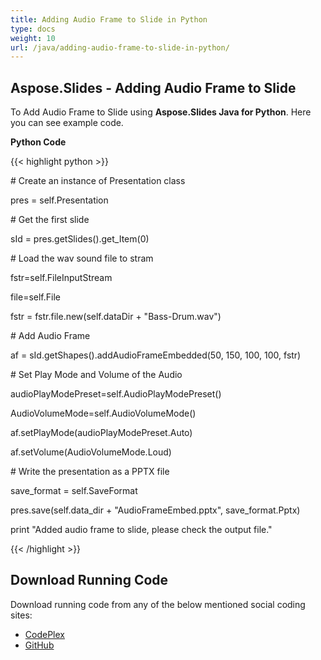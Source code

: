 ```yaml
---
title: Adding Audio Frame to Slide in Python
type: docs
weight: 10
url: /java/adding-audio-frame-to-slide-in-python/
---
```


## **Aspose.Slides - Adding Audio Frame to Slide**
To Add Audio Frame to Slide using **Aspose.Slides Java for Python**. Here you can see example code.

**Python Code**

{{< highlight python >}}



\# Create an instance of Presentation class

pres = self.Presentation

\# Get the first slide

sId = pres.getSlides().get_Item(0)

\# Load the wav sound file to stram

fstr=self.FileInputStream

file=self.File

fstr = fstr.file.new(self.dataDir + "Bass-Drum.wav")

\# Add Audio Frame

af = sId.getShapes().addAudioFrameEmbedded(50, 150, 100, 100, fstr)

\# Set Play Mode and Volume of the Audio

audioPlayModePreset=self.AudioPlayModePreset()

AudioVolumeMode=self.AudioVolumeMode()

af.setPlayMode(audioPlayModePreset.Auto)

af.setVolume(AudioVolumeMode.Loud)

\# Write the presentation as a PPTX file

save_format = self.SaveFormat

pres.save(self.data_dir + "AudioFrameEmbed.pptx", save_format.Pptx)

print "Added audio frame to slide, please check the output file."



{{< /highlight >}}
## **Download Running Code**
Download running code from any of the below mentioned social coding sites:

- [CodePlex](https://asposeslidesjavapython.codeplex.com/releases/view/620922)
- [GitHub](https://github.com/aspose-slides/Aspose.Slides-for-Java/releases/tag/Aspose.Slides_Java_for_Python-v1.0)
